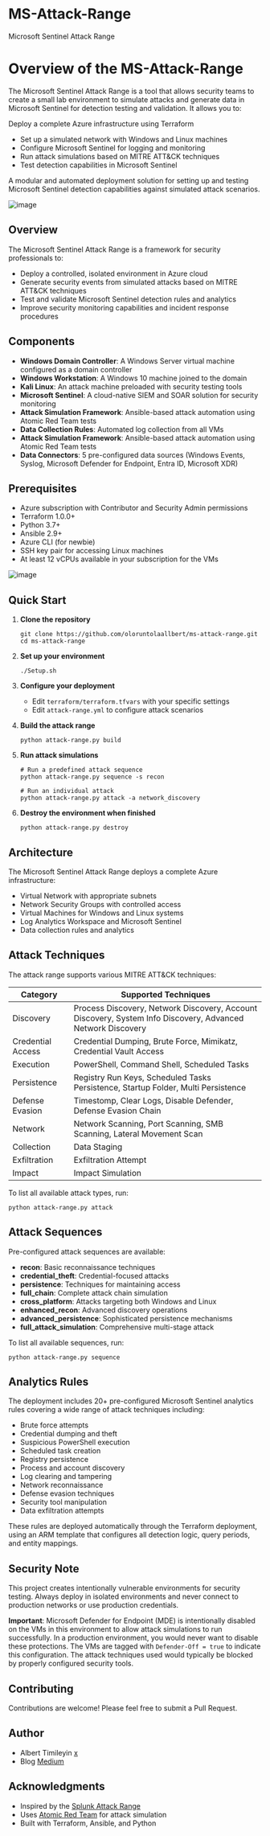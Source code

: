 # MS-Attack-Range
Microsoft Sentinel Attack Range

# Overview of the MS-Attack-Range
The Microsoft Sentinel Attack Range is a tool that allows security teams to create a small lab environment to simulate attacks and generate data in Microsoft Sentinel for detection testing and validation. It allows you to:

Deploy a complete Azure infrastructure using Terraform
- Set up a simulated network with Windows and Linux machines
- Configure Microsoft Sentinel for logging and monitoring
- Run attack simulations based on MITRE ATT&CK techniques
- Test detection capabilities in Microsoft Sentinel

A modular and automated deployment solution for setting up and testing Microsoft Sentinel detection capabilities against simulated attack scenarios.

![image](https://github.com/user-attachments/assets/e2a6bb02-04aa-4abf-9732-ec6a56504b36)



## Overview

The Microsoft Sentinel Attack Range is a framework for security professionals to:

- Deploy a controlled, isolated environment in Azure cloud
- Generate security events from simulated attacks based on MITRE ATT&CK techniques
- Test and validate Microsoft Sentinel detection rules and analytics
- Improve security monitoring capabilities and incident response procedures

## Components

- **Windows Domain Controller**: A Windows Server virtual machine configured as a domain controller
- **Windows Workstation**: A Windows 10 machine joined to the domain
- **Kali Linux**: An attack machine preloaded with security testing tools
- **Microsoft Sentinel**: A cloud-native SIEM and SOAR solution for security monitoring
- **Attack Simulation Framework**: Ansible-based attack automation using Atomic Red Team tests
- **Data Collection Rules**: Automated log collection from all VMs
- **Attack Simulation Framework**: Ansible-based attack automation using Atomic Red Team tests
- **Data Connectors**: 5 pre-configured data sources (Windows Events, Syslog, Microsoft Defender for Endpoint, Entra ID, Microsoft XDR)

## Prerequisites

- Azure subscription with Contributor and Security Admin permissions
- Terraform 1.0.0+
- Python 3.7+
- Ansible 2.9+
- Azure CLI (for newbie)
- SSH key pair for accessing Linux machines
- At least 12 vCPUs available in your subscription for the VMs



![image](https://github.com/user-attachments/assets/213c3625-e8ab-46eb-8360-866dbc26c94a)

## Quick Start

1. **Clone the repository**
   ```
   git clone https://github.com/oloruntolaallbert/ms-attack-range.git
   cd ms-attack-range
   ```

2. **Set up your environment**
   ```
   ./Setup.sh
   ```

3. **Configure your deployment**
   - Edit `terraform/terraform.tfvars` with your specific settings
   - Edit `attack-range.yml` to configure attack scenarios

4. **Build the attack range**
   ```
   python attack-range.py build
   ```

5. **Run attack simulations**
   ```
   # Run a predefined attack sequence
   python attack-range.py sequence -s recon
   
   # Run an individual attack
   python attack-range.py attack -a network_discovery
   ```

6. **Destroy the environment when finished**
   ```
   python attack-range.py destroy
   ```

## Architecture

The Microsoft Sentinel Attack Range deploys a complete Azure infrastructure:

- Virtual Network with appropriate subnets
- Network Security Groups with controlled access
- Virtual Machines for Windows and Linux systems
- Log Analytics Workspace and Microsoft Sentinel
- Data collection rules and analytics

## Attack Techniques

The attack range supports various MITRE ATT&CK techniques:

| Category | Supported Techniques |
|----------|----------------------|
| Discovery | Process Discovery, Network Discovery, Account Discovery, System Info Discovery, Advanced Network Discovery |
| Credential Access | Credential Dumping, Brute Force, Mimikatz, Credential Vault Access |
| Execution | PowerShell, Command Shell, Scheduled Tasks |
| Persistence | Registry Run Keys, Scheduled Tasks Persistence, Startup Folder, Multi Persistence |
| Defense Evasion | Timestomp, Clear Logs, Disable Defender, Defense Evasion Chain |
| Network | Network Scanning, Port Scanning, SMB Scanning, Lateral Movement Scan |
| Collection | Data Staging |
| Exfiltration | Exfiltration Attempt |
| Impact | Impact Simulation |

To list all available attack types, run:
```
python attack-range.py attack
```

## Attack Sequences

Pre-configured attack sequences are available:

- **recon**: Basic reconnaissance techniques
- **credential_theft**: Credential-focused attacks
- **persistence**: Techniques for maintaining access
- **full_chain**: Complete attack chain simulation
- **cross_platform**: Attacks targeting both Windows and Linux
- **enhanced_recon**: Advanced discovery operations
- **advanced_persistence**: Sophisticated persistence mechanisms
- **full_attack_simulation**: Comprehensive multi-stage attack

To list all available sequences, run:
```
python attack-range.py sequence
```

## Analytics Rules

The deployment includes 20+ pre-configured Microsoft Sentinel analytics rules covering a wide range of attack techniques including:

- Brute force attempts
- Credential dumping and theft
- Suspicious PowerShell execution
- Scheduled task creation
- Registry persistence
- Process and account discovery
- Log clearing and tampering
- Network reconnaissance
- Defense evasion techniques
- Security tool manipulation
- Data exfiltration attempts

These rules are deployed automatically through the Terraform deployment, using an ARM template that configures all detection logic, query periods, and entity mappings.

## Security Note

This project creates intentionally vulnerable environments for security testing. Always deploy in isolated environments and never connect to production networks or use production credentials.

**Important**: Microsoft Defender for Endpoint (MDE) is intentionally disabled on the VMs in this environment to allow attack simulations to run successfully. In a production environment, you would never want to disable these protections. The VMs are tagged with `Defender-Off = true` to indicate this configuration. The attack techniques used would typically be blocked by properly configured security tools.

## Contributing

Contributions are welcome! Please feel free to submit a Pull Request.

## Author

- Albert Timileyin [x](https://x.com/x_Timileyin)
- Blog [Medium](https://medium.com/cybrush-entity-enrichment-in-microsoft-sentinel/building-a-microsoft-sentinel-attack-range-for-security-testing-6cc983b4b690) 
## Acknowledgments

- Inspired by the [Splunk Attack Range](https://github.com/splunk/attack_range)
- Uses [Atomic Red Team](https://github.com/redcanaryco/atomic-red-team) for attack simulation
- Built with Terraform, Ansible, and Python
